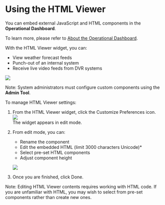 # Using the HTML Viewer

You can embed external JavaScript and HTML components in the  **Operational Dashboard**.

To learn more, please refer to  [About the Operational Dashboard](https://gsstage.d3securityonline.com/VSOC/WebHelp/OperationalDashboard.html#concept_brz_kbq_rs).

With the  HTML Viewer  widget, you can:

-   View weather forecast feeds
-   Punch-out of an internal system
-   Receive live video feeds from DVR systems

  
![](https://gsstage.d3securityonline.com/VSOC/WebHelp/media/htmlviewer.png)  

Note:  System administrators must configure custom components using the  **Admin Tool**.

To manage  HTML Viewer  settings:

1.  From the  HTML Viewer  widget, click the  Customize Preferences  icon.  
    ![](https://gsstage.d3securityonline.com/VSOC/WebHelp/media/favorites5.png)  
    The widget appears in edit mode.
2.  From edit mode, you can:
    
    -   Rename the component
    -   Edit the embedded HTML (limit 3000 characters Unicode)*
    -   Select pre-set HTML components
    -   Adjust component height
    
      
    ![](https://gsstage.d3securityonline.com/VSOC/WebHelp/media/htmlviewer_edit.png)  
    
3.  Once you are finished, click  Done.

Note:  Editing  HTML Viewer  contents requires working with HTML code. If you are unfamiliar with HTML, you may wish to select from pre-set components rather than create new ones.
